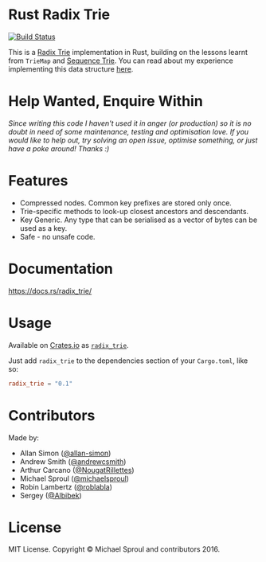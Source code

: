 Rust Radix Trie
====

[![Build Status](https://travis-ci.org/michaelsproul/rust_radix_trie.svg?branch=master)](https://travis-ci.org/michaelsproul/rust_radix_trie)

This is a [Radix Trie][radix-wiki] implementation in Rust, building on the lessons learnt from `TrieMap` and [Sequence Trie][seq-trie]. You can read about my experience implementing this data structure [here][radix-paper].

# Help Wanted, Enquire Within

*Since writing this code I haven't used it in anger (or production) so it is no doubt in need of some maintenance, testing and optimisation love. If you would like to help out, try solving an open issue, optimise something, or just have a poke around! Thanks :)*

# Features

* Compressed nodes. Common key prefixes are stored only once.
* Trie-specific methods to look-up closest ancestors and descendants.
* Key Generic. Any type that can be serialised as a vector of bytes can be used as a key.
* Safe - no unsafe code.

# Documentation

https://docs.rs/radix_trie/

# Usage

Available on [Crates.io][] as [`radix_trie`][radix-crate].

Just add `radix_trie` to the dependencies section of your `Cargo.toml`, like so:

```toml
radix_trie = "0.1"
```

# Contributors

Made by:

* Allan Simon ([@allan-simon](https://github.com/allan-simon))
* Andrew Smith ([@andrewcsmith](https://github.com/andrewcsmith))
* Arthur Carcano ([@NougatRillettes](https://github.com/NougatRillettes))
* Michael Sproul ([@michaelsproul](https://github.com/michaelsproul))
* Robin Lambertz ([@roblabla](https://github.com/roblabla))
* Sergey ([@Albibek](https://github.com/Albibek))

# License

MIT License. Copyright © Michael Sproul and contributors 2016.

[radix-wiki]: http://en.wikipedia.org/wiki/Radix_tree
[seq-trie]: https://github.com/michaelsproul/rust_sequence_trie
[radix-paper]: https://michaelsproul.github.io/rust_radix_paper/
[crates.io]: https://crates.io/
[radix-crate]: https://crates.io/crates/radix_trie
